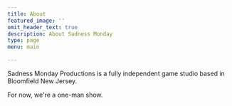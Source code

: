 ```yaml
---
title: About
featured_image: ''
omit_header_text: true
description: About Sadness Monday
type: page
menu: main

---
```


Sadness Monday Productions is a fully independent game studio based in Bloomfield New Jersey.

For now, we're a one-man show.